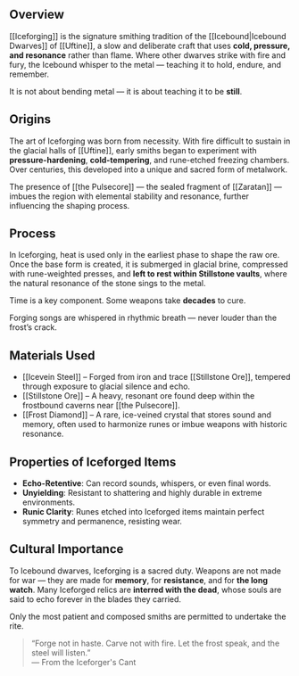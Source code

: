 ## Overview  
[[Iceforging]] is the signature smithing tradition of the [[Icebound|Icebound Dwarves]] of [[Uftine]], a slow and deliberate craft that uses **cold, pressure, and resonance** rather than flame. Where other dwarves strike with fire and fury, the Icebound whisper to the metal — teaching it to hold, endure, and remember.

It is not about bending metal — it is about teaching it to be **still**.

## Origins  
The art of Iceforging was born from necessity. With fire difficult to sustain in the glacial halls of [[Uftine]], early smiths began to experiment with **pressure-hardening**, **cold-tempering**, and rune-etched freezing chambers. Over centuries, this developed into a unique and sacred form of metalwork.

The presence of [[the Pulsecore]] — the sealed fragment of [[Zaratan]] — imbues the region with elemental stability and resonance, further influencing the shaping process.

## Process  
In Iceforging, heat is used only in the earliest phase to shape the raw ore. Once the base form is created, it is submerged in glacial brine, compressed with rune-weighted presses, and **left to rest within Stillstone vaults**, where the natural resonance of the stone sings to the metal.

Time is a key component. Some weapons take **decades** to cure.

Forging songs are whispered in rhythmic breath — never louder than the frost’s crack.

## Materials Used  
- [[Icevein Steel]] – Forged from iron and trace [[Stillstone Ore]], tempered through exposure to glacial silence and echo.
- [[Stillstone Ore]] – A heavy, resonant ore found deep within the frostbound caverns near [[the Pulsecore]].
- [[Frost Diamond]] – A rare, ice-veined crystal that stores sound and memory, often used to harmonize runes or imbue weapons with historic resonance.

## Properties of Iceforged Items  
- **Echo-Retentive**: Can record sounds, whispers, or even final words.
- **Unyielding**: Resistant to shattering and highly durable in extreme environments.
- **Runic Clarity**: Runes etched into Iceforged items maintain perfect symmetry and permanence, resisting wear.

## Cultural Importance  
To Icebound dwarves, Iceforging is a sacred duty. Weapons are not made for war — they are made for **memory**, for **resistance**, and for **the long watch**. Many Iceforged relics are **interred with the dead**, whose souls are said to echo forever in the blades they carried.

Only the most patient and composed smiths are permitted to undertake the rite.

> “Forge not in haste. Carve not with fire. Let the frost speak, and the steel will listen.”  
> — From the Iceforger's Cant

